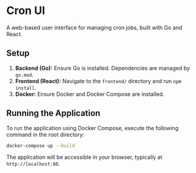 # Cron UI

A web-based user interface for managing cron jobs, built with Go and React.

## Setup

1.  **Backend (Go):** Ensure Go is installed. Dependencies are managed by `go.mod`.
2.  **Frontend (React):** Navigate to the `frontend/` directory and run `npm install`.
3.  **Docker:** Ensure Docker and Docker Compose are installed.

## Running the Application

To run the application using Docker Compose, execute the following command in the root directory:

```bash
docker-compose up --build
```

The application will be accessible in your browser, typically at `http://localhost:80`.
